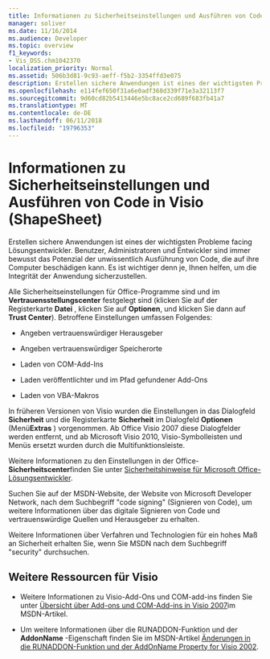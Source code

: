 ```yaml
---
title: Informationen zu Sicherheitseinstellungen und Ausführen von Code in Visio (ShapeSheet)
manager: soliver
ms.date: 11/16/2014
ms.audience: Developer
ms.topic: overview
f1_keywords:
- Vis_DSS.chm1042370
localization_priority: Normal
ms.assetid: 506b3d81-9c93-aeff-f5b2-3354ffd3e075
description: Erstellen sichere Anwendungen ist eines der wichtigsten Probleme facing Lösungsentwickler. Benutzer, Administratoren und Entwickler sind immer bewusst das Potenzial der unwissentlich Ausführung von Code, die auf ihre Computer beschädigen kann. Es ist wichtiger denn je, Ihnen helfen, um die Integrität der Anwendung sicherzustellen.
ms.openlocfilehash: e114fef650f31a6e0adf368d339f71e3a32113f7
ms.sourcegitcommit: 9d60cd82b5413446e5bc8ace2cd689f683fb41a7
ms.translationtype: MT
ms.contentlocale: de-DE
ms.lasthandoff: 06/11/2018
ms.locfileid: "19796353"
---
```

# <a name="about-security-settings-and-running-code-in-visio-shapesheet"></a>Informationen zu Sicherheitseinstellungen und Ausführen von Code in Visio (ShapeSheet)

 Erstellen sichere Anwendungen ist eines der wichtigsten Probleme facing Lösungsentwickler. Benutzer, Administratoren und Entwickler sind immer bewusst das Potenzial der unwissentlich Ausführung von Code, die auf ihre Computer beschädigen kann. Es ist wichtiger denn je, Ihnen helfen, um die Integrität der Anwendung sicherzustellen. 
  
Alle Sicherheitseinstellungen für Office-Programme sind und im **Vertrauensstellungscenter** festgelegt sind (klicken Sie auf der Registerkarte **Datei** , klicken Sie auf **Optionen**, und klicken Sie dann auf **Trust Center**). Betroffene Einstellungen umfassen Folgendes:
  
- Angeben vertrauenswürdiger Herausgeber
    
- Angeben vertrauenswürdiger Speicherorte
    
- Laden von COM-Add-Ins 
    
- Laden veröffentlichter und im Pfad gefundener Add-Ons
    
- Laden von VBA-Makros
    
In früheren Versionen von Visio wurden die Einstellungen in das Dialogfeld **Sicherheit** und die Registerkarte **Sicherheit** im Dialogfeld **Optionen** (Menü**Extras** ) vorgenommen. Ab Office Visio 2007 diese Dialogfelder werden entfernt, und ab Microsoft Visio 2010, Visio-Symbolleisten und Menüs ersetzt wurden durch die Multifunktionsleiste. 
  
Weitere Informationen zu den Einstellungen in der Office- **Sicherheitscenter**finden Sie unter [Sicherheitshinweise für Microsoft Office-Lösungsentwickler](http://msdn2.microsoft.com/en-us/library/aa433259.aspx).
  
 Suchen Sie auf der MSDN-Website, der Website von Microsoft Developer Network, nach dem Suchbegriff "code signing" (Signieren von Code), um weitere Informationen über das digitale Signieren von Code und vertrauenswürdige Quellen und Herausgeber zu erhalten. 
  
Weitere Informationen über Verfahren und Technologien für ein hohes Maß an Sicherheit erhalten Sie, wenn Sie MSDN nach dem Suchbegriff "security" durchsuchen. 
  
## <a name="additional-visio-resources"></a>Weitere Ressourcen für Visio

- Weitere Informationen zu Visio-Add-Ons und COM-add-ins finden Sie unter [Übersicht über Add-ons und COM-Add-ins in Visio 2007](http://msdn.microsoft.com/en-us/library/bb851468.aspx)im MSDN-Artikel.
    
- Um weitere Informationen über die RUNADDON-Funktion und der **AddonName** -Eigenschaft finden Sie im MSDN-Artikel [Änderungen in die RUNADDON-Funktion und der AddOnName Property for Visio 2002](http://msdn.microsoft.com/en-us/library/aa140368%28office.10%29.aspx).
    

